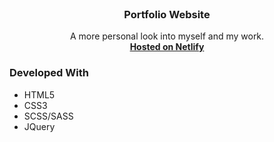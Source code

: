 <br />
<p align="center">

  <h3 align="center">Portfolio Website</h3>

  <p align="center">
  A more personal look into myself and my work.
    <br />
      <a href="https://taherfa.netlify.app/"><strong>Hosted on Netlify</strong></a>
  </p>
</p>


### Developed With

* HTML5
* CSS3
* SCSS/SASS
* JQuery
